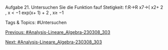 Aufgabe 21. Untersuchen Sie die Funktion fauf Stetigkeit:
f:R→R
x7→(
x2+ 2 , x < −1
exp(x+ 1) + 2 , x≥ −1

   Tags & Topics:
   #Untersuchen

[Previous: #Analysis-Lineare_Algebra-230308_303](Analysis-Lineare_Algebra-230308_303.md)

[Next: #Analysis-Lineare_Algebra-230308_303](Analysis-Lineare_Algebra-230308_303.md)